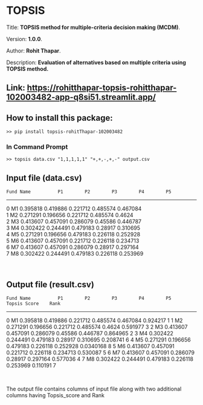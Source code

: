 # TOPSIS

Title: **TOPSIS method for multiple-criteria decision making (MCDM)**.

Version: **1.0.0**.

Author: **Rohit Thapar**.

Description: **Evaluation of alternatives based on multiple criteria using TOPSIS method.**

Link: https://rohitthapar-topsis-rohitthapar-102003482-app-q8si51.streamlit.app/
---

## How to install this package:

```
>> pip install topsis-rohitThapar-102003482
```

### In Command Prompt

```
>> topsis data.csv "1,1,1,1,1" "+,+,-,+,-" output.csv
```

## Input file (data.csv)

    Fund Name          P1        P2        P3        P4        P5    
--  -----------  --------  --------  --------  --------  --------  
 0  M1           0.395818  0.419886  0.221712  0.485574  0.467084      
 1  M2           0.271291  0.196656  0.221712  0.485574  0.4624        
 2  M3           0.413607  0.457091  0.286079  0.45586   0.446787       
 3  M4           0.302422  0.244491  0.479183  0.28917   0.310695       
 4  M5           0.271291  0.196656  0.479183  0.226118  0.252928      
 5  M6           0.413607  0.457091  0.221712  0.226118  0.234713      
 6  M7           0.413607  0.457091  0.286079  0.28917   0.297164      
 7  M8           0.302422  0.244491  0.479183  0.226118  0.253969      

<br>

## Output file (result.csv)
    Fund Name          P1        P2        P3        P4        P5    Topsis Score    Rank
--  -----------  --------  --------  --------  --------  --------  --------------  ------
 0  M1           0.395818  0.419886  0.221712  0.485574  0.467084       0.924217        1
 1  M2           0.271291  0.196656  0.221712  0.485574  0.4624         0.591977        3
 2  M3           0.413607  0.457091  0.286079  0.45586   0.446787       0.864965        2
 3  M4           0.302422  0.244491  0.479183  0.28917   0.310695       0.208741        6
 4  M5           0.271291  0.196656  0.479183  0.226118  0.252928       0.0340168       8
 5  M6           0.413607  0.457091  0.221712  0.226118  0.234713       0.530087        5
 6  M7           0.413607  0.457091  0.286079  0.28917   0.297164       0.577036        4
 7  M8           0.302422  0.244491  0.479183  0.226118  0.253969       0.110191        7

<br>

The output file contains columns of input file along with two additional columns having Topsis_score and Rank
